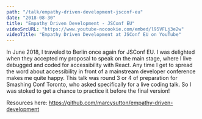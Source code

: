 ```yaml
---
path: "/talk/empathy-driven-development-jsconf-eu"
date: "2018-08-30"
title: "Empathy Driven Development - JSConf EU"
videoSrcURL: "https://www.youtube-nocookie.com/embed/l95VFLj3e2w"
videoTitle: "Empathy Driven Development at JSConf EU on YouTube"
---
```


In June 2018, I traveled to Berlin once again for JSConf EU. I was delighted when they accepted my proposal to speak on the main stage, where I live debugged and coded for accessibility with React. Any time I get to spread the word about accessibility in front of a mainstream developer conference makes me quite happy. This talk was round 3 or 4 of preparation for Smashing Conf Toronto, who asked specifically for a live coding talk. So I was stoked to get a chance to practice it before the final version!

Resources here: <a href="https://github.com/marcysutton/empathy-driven-development">https://github.com/marcysutton/empathy-driven-development</a>
